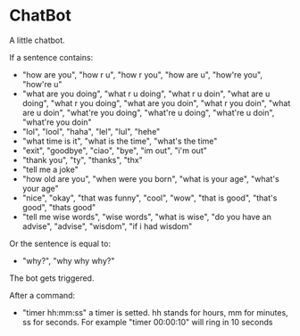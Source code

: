 # ChatBot
A little chatbot.

If a sentence contains: 
- "how are you", "how r u", "how r you", "how are u", "how're you", "how're u"
- "what are you doing", "what r u doing", "what r u doin", "what are u doing", "what r you doing", "what are you doin", "what r you doin", "what are u doin", "what're you doing", "what're u doing", "what're u doin", "what're you doin"
- "lol", "lool", "haha", "lel", "lul", "hehe"
- "what time is it", "what is the time", "what's the time"
- "exit", "goodbye", "ciao", "bye", "im out", "i'm out"
- "thank you", "ty", "thanks", "thx"
- "tell me a joke"
- "how old are you", "when were you born", "what is your age", "what's your age"
- "nice", "okay", "that was funny", "cool", "wow", "that is good", "that's good", "thats good"
- "tell me wise words", "wise words", "what is wise", "do you have an advise", "advise", "wisdom", "if i had wisdom"

Or the sentence is equal to:
- "why?", "why why why?"

The bot gets triggered.

After a command:
- "timer hh:mm:ss" a timer is setted. hh stands for hours, mm for minutes, ss for seconds. For example "timer 00:00:10" will ring in 10 seconds

